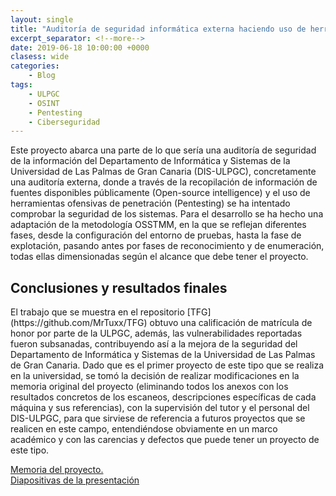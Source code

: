 ```yaml
---
layout: single
title: "Auditoría de seguridad informática externa haciendo uso de herramientas OSINT y de Pentesting"
excerpt_separator: <!--more-->
date: 2019-06-18 10:00:00 +0000
clasess: wide
categories:
    - Blog
tags:
    - ULPGC
    - OSINT
    - Pentesting
    - Ciberseguridad
---
```


Este proyecto abarca una parte de lo que sería una auditoría de seguridad de la información del Departamento de Informática y Sistemas de la Universidad de Las Palmas de Gran Canaria (DIS-ULPGC),<!--more--> concretamente una auditoría externa, donde a través de la recopilación de información de fuentes disponibles públicamente (Open-source intelligence) y el uso de herramientas ofensivas de penetración (Pentesting) se ha intentado comprobar la seguridad de los sistemas. Para el desarrollo se ha hecho una adaptación de la metodología OSSTMM, en la que se reflejan diferentes fases, desde la configuración del entorno de pruebas, hasta la fase de explotación, pasando antes por fases de reconocimiento y de enumeración, todas ellas dimensionadas según el alcance que debe tener el proyecto.

<h2 text-align="center">
    Conclusiones y resultados finales
</h2>
El trabajo que se muestra en el repositorio [TFG](https://github.com/MrTuxx/TFG) obtuvo una calificación de matrícula de honor por parte de la ULPGC, además, las vulnerabilidades reportadas fueron subsanadas, contribuyendo así a la mejora de la seguridad del Departamento de Informática y Sistemas de la Universidad de Las Palmas de Gran Canaria. Dado que es el primer proyecto de este tipo que se realiza en la universidad, se tomó la decisión de realizar modificaciones en la memoria original del proyecto (eliminando todos los anexos con los resultados concretos de los escaneos, descripciones específicas de cada máquina y sus referencias), con la supervisión del tutor y el personal del DIS-ULPGC, para que sirviese de referencia a futuros proyectos que se realicen en este campo, entendiéndose obviamente en un marco académico y con las carencias y defectos que puede tener un proyecto de este tipo.


[Memoria del proyecto.](https://github.com/MrTuxx/TFG/blob/master/Memoria%20TFG.pdf)  
[Diapositivas de la presentación](https://drive.google.com/file/d/1pbhX3FOAst5LAGB6onM1NTFgZWg0eLct/view?usp=sharing)
